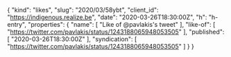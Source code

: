 {
  "kind": "likes",
  "slug": "2020/03/58ybt",
  "client_id": "https://indigenous.realize.be",
  "date": "2020-03-26T18:30:00Z",
  "h": "h-entry",
  "properties": {
    "name": [
      "Like of @pavlakis's tweet"
    ],
    "like-of": [
      "https://twitter.com/pavlakis/status/1243188065948053505"
    ],
    "published": [
      "2020-03-26T18:30:00Z"
    ],
    "syndication": [
      "https://twitter.com/pavlakis/status/1243188065948053505"
    ]
  }
}
